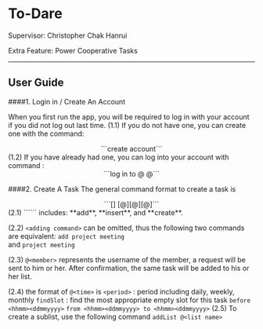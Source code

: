 To-Dare
===================


Supervisor: 	Christopher Chak Hanrui

Extra Feature: 	Power Cooperative Tasks


----------


User Guide
-------------

####1. Login in / Create An Account

When you first run the app, you will be required to log in with your account if you did not log out last time. 
(1.1) 	If you do not have one, you can create one with the command:
<center>```create account```</center>
(1.2) 	If you have already had one, you can log into your account with command :
<center>```log in to @<username> @<password>```</center>

####2. Create A Task
The general command format to create a task is 
<center>```[<adding command>] <task description> [@<time>][@<members>][@<list name>]```</center>
(2.1) 	```<adding command>``` includes: **add**, **insert**, and **create**.

(2.2) 	```<adding command>``` can be omitted, thus the following two commands are equivalent:
```add project meeting```   
and 
```project meeting```

(2.3) 	```@<member>``` represents the username of the member, a request will be sent to him or her. After confirmation, the same task will be added to his or her list. 

(2.4) 	the format of ```@<time>``` is
	```<period>```	: period including daily, weekly, monthly
	```findSlot```	: find the most appropriate empty slot for this task
	```before <hhmm><ddmmyyyy>```
	```from <hhmm><ddmmyyyy> to <hhmm><ddmmyyyy>```
(2.5) 	To create a sublist, use the following command
	```addList @<list name>```

